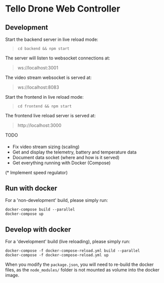 
# Tello Drone Web Controller

## Development
Start the backend server in live reload mode: 
> `cd backend && npm start`

The server will listen to websocket connections at:
> ws://localhost:3001

The video stream websocket is served at:
> ws://localhost:8083


Start the frontend in live reload mode:
> `cd frontend && npm start` 

The frontend live reload server is served at:
> http://localhost:3000



TODO
####

* Fix video stream sizing (scaling)
* Get and display the telemetry, battery and temperature data
* Document data socket (where and how is it served)
* Get everything running with Docker (Compose)

(* Implement speed regulator)


## Run with docker
For a 'non-development' build, please simply run:
```
docker-compose build --parallel
docker-compose up
```

## Develop with docker
For a 'development' build (live reloading), please simply run:
```
docker-compose -f docker-compose-reload.yml build --parallel
docker-compose -f docker-compose-reload.yml up
```

When you modify the `package.json`, you will need to re-build the docker files, as the `node_modules/` folder is not mounted as volume into the docker image.
